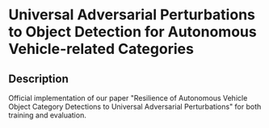 # Universal Adversarial Perturbations to Object Detection for Autonomous Vehicle-related Categories

## Description
Official implementation of our paper "Resilience of Autonomous Vehicle Object Category Detections to Universal Adversarial Perturbations" for both training and evaluation.
